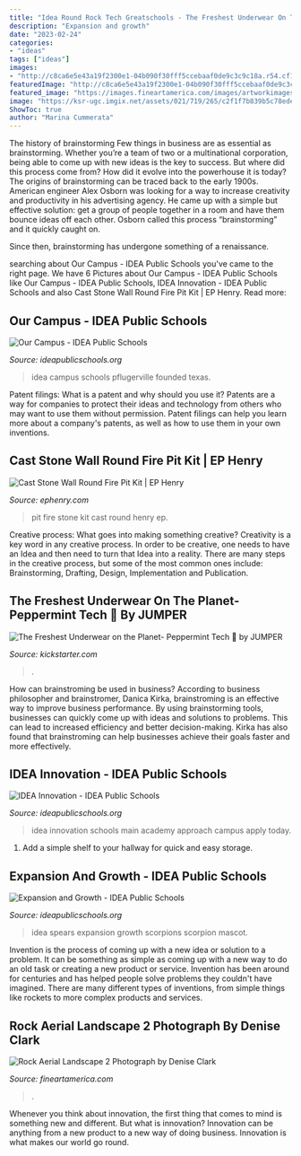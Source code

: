 ```yaml
---
title: "Idea Round Rock Tech Greatschools - The Freshest Underwear On The Planet- Peppermint Tech 🌱 By Jumper"
description: "Expansion and growth"
date: "2023-02-24"
categories:
- "ideas"
tags: ["ideas"]
images:
- "http://c8ca6e5e43a19f2300e1-04b090f30fff5ccebaaf0de9c3c9c18a.r54.cf1.rackcdn.com/schools/idea-innovation-main-logo-01.svg"
featuredImage: "http://c8ca6e5e43a19f2300e1-04b090f30fff5ccebaaf0de9c3c9c18a.r54.cf1.rackcdn.com/schools/idea-innovation-main-logo-01.svg"
featured_image: "https://images.fineartamerica.com/images/artworkimages/mediumlarge/1/rock-aerial-landscape-2-denise-clark.jpg"
image: "https://ksr-ugc.imgix.net/assets/021/719/265/c2f1f7b839b5c78ede775ddc3ea8beff_original.gif?ixlib=rb-2.1.0&amp;w=680&amp;fit=max&amp;v=1530113349&amp;auto=format&amp;gif-q=50&amp;q=92&amp;s=befe1139cd40de6b924997d12a039dd2"
ShowToc: true
author: "Marina Cummerata"
---
```



The history of brainstorming
Few things in business are as essential as brainstorming. Whether you’re a team of two or a multinational corporation, being able to come up with new ideas is the key to success. But where did this process come from? How did it evolve into the powerhouse it is today?
The origins of brainstorming can be traced back to the early 1900s. American engineer Alex Osborn was looking for a way to increase creativity and productivity in his advertising agency. He came up with a simple but effective solution: get a group of people together in a room and have them bounce ideas off each other. Osborn called this process “brainstorming” and it quickly caught on.

Since then, brainstorming has undergone something of a renaissance.

	

		
searching about Our Campus - IDEA Public Schools you've came to the right page. We have 6 Pictures about Our Campus - IDEA Public Schools like Our Campus - IDEA Public Schools, IDEA Innovation - IDEA Public Schools and also Cast Stone Wall Round Fire Pit Kit | EP Henry. Read more:
		
    
## Our Campus - IDEA Public Schools

<img loading=lazy src="http://c8ca6e5e43a19f2300e1-04b090f30fff5ccebaaf0de9c3c9c18a.r54.cf1.rackcdn.com/campus-renderings-idea-pflugerville.jpg" onerror="this.onerror=null;this.src='https://tse4.mm.bing.net/th?id=OIP.1bXLtTUZKhH2wtlOafqQhwHaE8&amp;pid=15.1';" alt="Our Campus - IDEA Public Schools">

_Source: ideapublicschools.org_

>idea campus schools pflugerville founded texas. 

	

Patent filings: What is a patent and why should you use it?
Patents are a way for companies to protect their ideas and technology from others who may want to use them without permission. Patent filings can help you learn more about a company's patents, as well as how to use them in your own inventions.

    
## Cast Stone Wall Round Fire Pit Kit | EP Henry

<img loading=lazy src="https://ephenry.com/wp-content/uploads/2018/01/CSWRFirePit1.jpg" onerror="this.onerror=null;this.src='https://tse3.mm.bing.net/th?id=OIP.dufFXD-lTSLBhReK6LoIiQHaC5&amp;pid=15.1';" alt="Cast Stone Wall Round Fire Pit Kit | EP Henry">

_Source: ephenry.com_

>pit fire stone kit cast round henry ep. 

	

Creative process: What goes into making something creative?
Creativity is a key word in any creative process. In order to be creative, one needs to have an Idea and then need to turn that Idea into a reality. There are many steps in the creative process, but some of the most common ones include: Brainstorming, Drafting, Design, Implementation and Publication.

    
## The Freshest Underwear On The Planet- Peppermint Tech 🌱 By JUMPER

<img loading=lazy src="https://ksr-ugc.imgix.net/assets/021/719/265/c2f1f7b839b5c78ede775ddc3ea8beff_original.gif?ixlib=rb-2.1.0&amp;w=680&amp;fit=max&amp;v=1530113349&amp;auto=format&amp;gif-q=50&amp;q=92&amp;s=befe1139cd40de6b924997d12a039dd2" onerror="this.onerror=null;this.src='https://tse1.mm.bing.net/th?id=OIP.JaubGPNJC-Q2OnY0PEj_qwHaEK&amp;pid=15.1';" alt="The Freshest Underwear on the Planet- Peppermint Tech 🌱 by JUMPER">

_Source: kickstarter.com_

>. 

	

How can brainstroming be used in business?
According to business philosopher and brainstromer, Danica Kirka, brainstroming is an effective way to improve business performance. By using brainstorming tools, businesses can quickly come up with ideas and solutions to problems. This can lead to increased efficiency and better decision-making. Kirka has also found that brainstroming can help businesses achieve their goals faster and more effectively.

    
## IDEA Innovation - IDEA Public Schools

<img loading=lazy src="http://c8ca6e5e43a19f2300e1-04b090f30fff5ccebaaf0de9c3c9c18a.r54.cf1.rackcdn.com/schools/idea-innovation-main-logo-01.svg" onerror="this.onerror=null;this.src='https://tse1.mm.bing.net/th?id=OIP.RCHhjmVPgOVdmeW2rrpLpAHaEB&amp;pid=15.1';" alt="IDEA Innovation - IDEA Public Schools">

_Source: ideapublicschools.org_

>idea innovation schools main academy approach campus apply today. 

	

1. Add a simple shelf to your hallway for quick and easy storage.

    
## Expansion And Growth - IDEA Public Schools

<img loading=lazy src="https://ideapublicschools.org/wp-content/uploads/elementor/thumbs/IDEA-Mascot-Scorpion-ofm2pofmtx3h85vmyu90ejyv45zlcx8v3s8eg4pse8.png" onerror="this.onerror=null;this.src='https://tse1.mm.bing.net/th?id=OIP.gzgUwTqWq6QnKol3tQ9ErwAAAA&amp;pid=15.1';" alt="Expansion and Growth - IDEA Public Schools">

_Source: ideapublicschools.org_

>idea spears expansion growth scorpions scorpion mascot. 

	

Invention is the process of coming up with a new idea or solution to a problem. It can be something as simple as coming up with a new way to do an old task or creating a new product or service. Invention has been around for centuries and has helped people solve problems they couldn't have imagined. There are many different types of inventions, from simple things like rockets to more complex products and services.

    
## Rock Aerial Landscape 2 Photograph By Denise Clark

<img loading=lazy src="https://images.fineartamerica.com/images/artworkimages/mediumlarge/1/rock-aerial-landscape-2-denise-clark.jpg" onerror="this.onerror=null;this.src='https://tse4.mm.bing.net/th?id=OIP.8j5coAS2yyArwhvTrQrhIgHaFp&amp;pid=15.1';" alt="Rock Aerial Landscape 2 Photograph by Denise Clark">

_Source: fineartamerica.com_

>. 

	

Whenever you think about innovation, the first thing that comes to mind is something new and different. But what is innovation? Innovation can be anything from a new product to a new way of doing business. Innovation is what makes our world go round.

